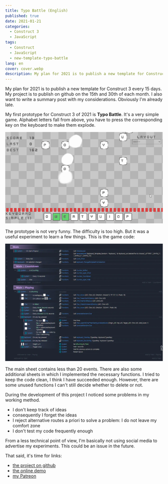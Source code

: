 ```yaml
---
title: Typo Battle (English)
published: true
date: 2021-01-21
categories:
  - Construct 3
  - JavaScript
tags:
  - Construct
  - JavaScript
  - new-template-typo-battle
lang: en
cover: cover.webp
description: My plan for 2021 is to publish a new template for Construct 3 every 15 days. My project is to publish on github on the 15th and 30th of each month. I also want to write a summary post with my considerations. Obviously I'm already late-
---
```


My plan for 2021 is to publish a new template for Construct 3 every 15 days. My project is to publish on github on the 15th and 30th of each month. I also want to write a summary post with my considerations. Obviously I'm already late.

My first prototype for Construct 3 of 2021 is **Typo Battle**. It's a very simple game. Alphabet letters fall from above, you have to press the corresponding key on the keyboard to make them explode.

![typo battle animation](./typo-battle.gif)

The prototype is not very funny. The difficulty is too high. But it was a useful experiment to learn a few things. This is the game code:

![Immagine](./code-typo-battle.webp)

The main sheet contains less than 20 events. There are also some additional sheets in which I implemented the necessary functions. I tried to keep the code clean, I think I have succeeded enough. However, there are some unused functions I  can't still decide whether to delete or not.

During the development of this project I noticed some problems in my working method.

- I don't keep track of ideas
- consequently I forget the ideas
- I reject alternative routes a priori to solve a problem: I do not leave my comfort zone
- I don't test my code frequently enough

From a less technical point of view, I'm basically not using social media to advertise my experiments. This could be an issue in the future.

That said, it's time for links:

- [the project on github](https://github.com/el3um4s/construct-demo)
- [the online demo](https://c3demo.stranianelli.com/template/015-typo-battle/demo/)
- [my Patreon](https://www.patreon.com/el3um4s)
